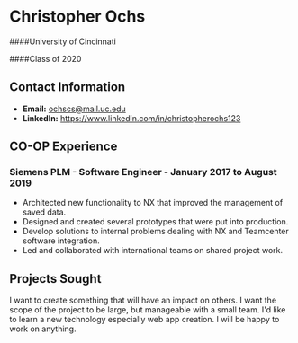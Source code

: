 # Christopher Ochs

####University of Cincinnati

####Class of 2020

## Contact Information

- **Email:** ochscs@mail.uc.edu
- **LinkedIn:** https://www.linkedin.com/in/christopherochs123

## CO-OP Experience 

### 	Siemens PLM - Software Engineer -  January 2017 to August 2019

- Architected new functionality to NX that improved the management of saved data.
- Designed and created several prototypes that were put into production.
- Develop solutions to internal problems dealing with NX and Teamcenter software integration.
- Led and collaborated with international teams on shared project work.

## Projects Sought

I want to create something that will have an impact on others. I want the scope of the project to be large, but manageable with a small team. I'd like to learn a new technology especially web app creation. I will be happy to work on anything.

